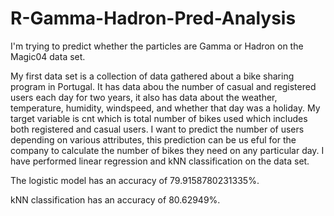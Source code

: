 # R-Gamma-Hadron-Pred-Analysis
I'm trying to predict whether the particles are Gamma or Hadron on the Magic04 data set. 

My first data set is a collection of data gathered about a bike sharing program in Portugal. It has data abou the number of casual and registered users each day for two years, it also has data about the weather, temperature, humidity, windspeed, and whether that day was a holiday. 
My target variable is cnt which is total number of bikes used which includes both registered and casual users. I want to predict the number of users depending on various attributes, this prediction can be us eful for the company to calculate the number of bikes they need on any particular day. I have performed linear regression and kNN classification on the data set.

The logistic model has an accuracy of 79.9158780231335%.

kNN classification has an accuracy of 80.62949%.
